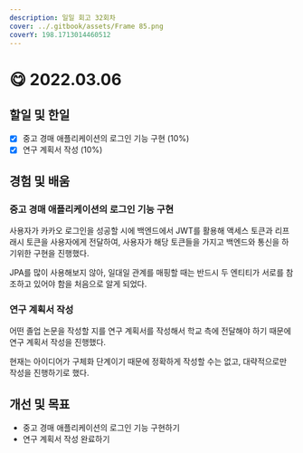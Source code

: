 ```yaml
---
description: 일일 회고 32회차
cover: ../.gitbook/assets/Frame 85.png
coverY: 198.1713014460512
---
```


# 😋 2022.03.06

## 할일 및 한일

* [x] 중고 경매 애플리케이션의 로그인 기능 구현 (10%)
* [x] 연구 계획서 작성 (10%)

## 경험 및 배움

### 중고 경매 애플리케이션의 로그인 기능 구현

사용자가 카카오 로그인을 성공할 시에 백엔드에서 JWT를 활용해 액세스 토큰과 리프래시 토큰을 사용자에게 전달하여, 사용자가 해당 토큰들을 가지고 백엔드와 통신을 하기위한 구현을 진행했다.

JPA를 많이 사용해보지 않아, 일대일 관계를 매핑할 때는 반드시 두 엔티티가 서로를 참조하고 있어야 함을 처음으로 알게 되었다.



### 연구 계획서 작성

어떤 졸업 논문을 작성할 지를 연구 계획서를 작성해서 학교 측에 전달해야 하기 때문에 연구 계획서 작성을 진행했다.

현재는 아이디어가 구체화 단계이기 때문에 정확하게 작성할 수는 없고, 대략적으로만 작성을 진행하기로 했다.



## 개선 및 목표

* 중고 경매 애플리케이션의 로그인 기능 구현하기
* 연구 계획서 작성 완료하기

